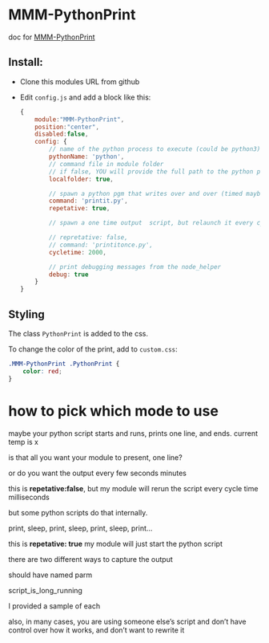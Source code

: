 # MMM-PythonPrint

doc for [MMM-PythonPrint](https://github.com/sdetweil/MMM-PythonPrint)

## Install:

* Clone this modules URL from github

* Edit `config.js` and add a block like this:

	```js
	{
		module:"MMM-PythonPrint",
		position:"center",
		disabled:false,
		config: {
			// name of the python process to execute (could be python3)
			pythonName: 'python',
			// command file in module folder
			// if false, YOU will provide the full path to the python program
			localfolder: true,

			// spawn a python pgm that writes over and over (timed maybe), but keeps running
			command: 'printit.py',
			repetative: true,

			// spawn a one time output  script, but relaunch it every cycletime milliseconds

			// repretative: false,
			// command: 'printitonce.py',
			cycletime: 2000,

			// print debugging messages from the node_helper
			debug: true
		}
	}
	```

## Styling

The class `PythonPrint` is added to the css.

To change the color of the print, add to `custom.css`:

```css
.MMM-PythonPrint .PythonPrint {
	color: red;
}
```

# how to pick which mode to  use

maybe your python script starts and runs, prints one line, and ends. current temp is x

is that all you want your module to present, one line?

or do you want the output every few seconds minutes

this is **repetative:false**, but my module will rerun the script every cycle time milliseconds

but some python scripts do that internally.

print, sleep, print, sleep, print, sleep, print…

this is **repetative: true**
my module will just start the python script

there are two different ways to capture the output

should have named parm

script_is_long_running

I provided a sample of each

also, in many cases, you are using someone else’s script and don’t have control over how it works, and don’t want to rewrite it
